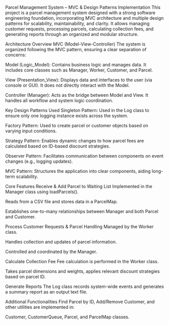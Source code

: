 Parcel Management System – MVC & Design Patterns Implementation
This project is a parcel management system designed with a strong software engineering foundation, incorporating MVC architecture and multiple design patterns for scalability, maintainability, and clarity. It allows managing customer requests, processing parcels, calculating collection fees, and generating reports through an organized and modular structure.

Architecture Overview
MVC (Model-View-Controller)
The system is organized following the MVC pattern, ensuring a clear separation of concerns:

Model (Logic_Model): Contains business logic and manages data. It includes core classes such as Manager, Worker, Customer, and Parcel.

View (Presentation_View): Displays data and interfaces to the user (via console or GUI). It does not directly interact with the Model.

Controller (Manager): Acts as the bridge between Model and View. It handles all workflow and system logic coordination.

Key Design Patterns Used
Singleton Pattern: Used in the Log class to ensure only one logging instance exists across the system.

Factory Pattern: Used to create parcel or customer objects based on varying input conditions.

Strategy Pattern: Enables dynamic changes to how parcel fees are calculated based on ID-based discount strategies.

Observer Pattern: Facilitates communication between components on event changes (e.g., logging updates).

MVC Pattern: Structures the application into clear components, aiding long-term scalability.

Core Features
Receive & Add Parcel to Waiting List
Implemented in the Manager class using loadParcels().

Reads from a CSV file and stores data in a ParcelMap.

Establishes one-to-many relationships between Manager and both Parcel and Customer.

Process Customer Requests & Parcel Handling
Managed by the Worker class.

Handles collection and updates of parcel information.

Controlled and coordinated by the Manager.

Calculate Collection Fee
Fee calculation is performed in the Worker class.

Takes parcel dimensions and weights, applies relevant discount strategies based on parcel ID.

Generate Reports
The Log class records system-wide events and generates a summary report as an output text file.

Additional Functionalities
Find Parcel by ID, Add/Remove Customer, and other utilities are implemented in:

Customer, CustomerQueue, Parcel, and ParcelMap classes.

